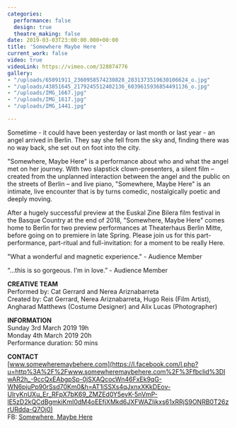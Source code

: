 ```yaml
---
categories:
  performance: false
  design: true
  theatre_making: false
date: 2019-03-03T23:00:00.000+00:00
title: 'Somewhere Maybe Here '
current_work: false
video: true
videoLink: https://vimeo.com/328074776
gallery:
- "/uploads/65091911_2360958574230828_2831373519630106624_o.jpg"
- "/uploads/43851645_2179245512402136_6039615936854491136_o.jpg"
- "/uploads/IMG_1667.jpg"
- "/uploads/IMG_1617.jpg"
- "/uploads/IMG_1441.jpg"

---
```

Sometime - it could have been yesterday or last month or last year - an angel arrived in Berlin. They say she fell from the sky and, finding there was no way back, she set out on foot into the city.

"Somewhere, Maybe Here" is a performance about who and what the angel met on her journey. With two slapstick clown-presenters, a silent film – created from the unplanned interaction between the angel and the public on the streets of Berlin – and live piano, "Somewhere, Maybe Here" is an intimate, live encounter that is by turns comedic, nostalgically poetic and deeply moving.

After a hugely successful preview at the Euskal Zine Bilera film festival in the Basque Country at the end of 2018, "Somewhere, Maybe Here" comes home to Berlin for two preview performances at Theaterhaus Berlin Mitte, before going on to premiere in late Spring. Please join us for this part-performance, part-ritual and full-invitation: for a moment to be really Here.

"What a wonderful and magnetic experience." - Audience Member

“...this is so gorgeous. I'm in love.” - Audience Member

**CREATIVE TEAM**  
Performed by: Cat Gerrard and Nerea Ariznabarreta  
Created by: Cat Gerrard, Nerea Ariznabarreta, Hugo Reis (Film Artist), Angharad Matthews (Costume Designer) and Alix Lucas (Photographer)

**INFORMATION**  
Sunday 3rd March 2019 19h  
Monday 4th March 2019 20h  
Performance duration: 50 mins

**CONTACT**  
[www.somewheremaybehere.com](https://l.facebook.com/l.php?u=http%3A%2F%2Fwww.somewheremaybehere.com%2F%3Ffbclid%3DIwAR2h_-9ccQxEAbgpSp-0jSXAQcocWn46FxEk9qG-WN6pjuPp90rSsd70Km0&h=AT1iSSXs4qJxnxXKkDEov-UlryKnUXu_Er_RFpX7bK69_ZMZEd0Y5evK-5nVmP-lE5zD2kQCdBgmkiKmI0dM4oEEfjXMkd6JXFWAZIikxs61xRRjS9ONRB0T26zrURdda-Q7Oj0)  
FB: [Somewhere, Maybe Here](https://www.facebook.com/somewheremaybehere/)